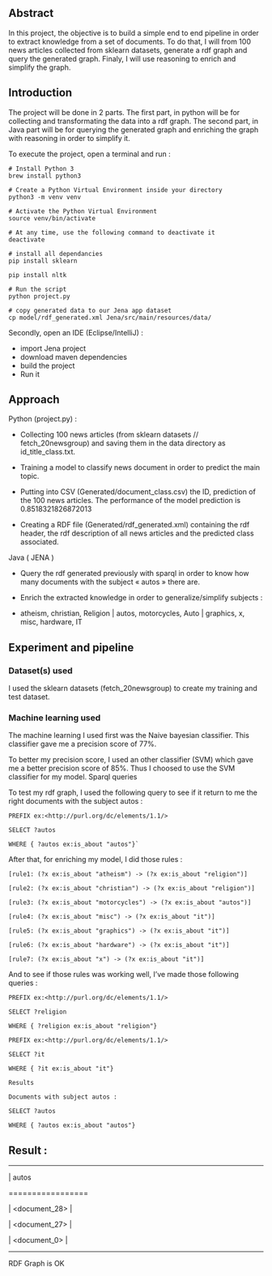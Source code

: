 ## Abstract

In this project, the objective is to build a simple end to end pipeline in order to extract knowledge from a set of documents. To do that, I will from 100 news articles collected from sklearn datasets, generate a rdf graph and query the generated graph. Finaly, I will use reasoning to enrich and simplify the graph.

## Introduction

The project will be done in 2 parts. The first part, in python will be for collecting and transformating the data into a rdf graph. The second part, in Java part will be for querying the generated graph and enriching the graph with reasoning in order to simplify it.

To execute the project, open a terminal and run :

```shell
# Install Python 3
brew install python3

# Create a Python Virtual Environment inside your directory
python3 -m venv venv

# Activate the Python Virtual Environment
source venv/bin/activate

# At any time, use the following command to deactivate it
deactivate

# install all dependancies 
pip install sklearn

pip install nltk

# Run the script 
python project.py

# copy generated data to our Jena app dataset 
cp model/rdf_generated.xml Jena/src/main/resources/data/

```

Secondly, open an IDE (Eclipse/IntelliJ) :

- import Jena project
- download maven dependencies 
- build the project
- Run it

## Approach

Python (project.py) :

- Collecting 100 news articles (from sklearn datasets // fetch_20newsgroup) and saving them in the data directory as id_title_class.txt.

- Training a model to classify news document in order to predict the main topic.

- Putting into CSV (Generated/document_class.csv) the ID, prediction of the 100 news articles. The performance of the model prediction is
0.8518321826872013 

- Creating a RDF file (Generated/rdf_generated.xml) containing the rdf header, the rdf description of all news articles and the predicted class associated.


Java ( JENA )

- Query the rdf generated previously with sparql in order to know how many documents with the subject « autos » there are.


- Enrich the extracted knowledge in order to generalize/simplify subjects :

- atheism, christian, Religion | autos, motorcycles, Auto | graphics, x, misc, hardware, IT



## Experiment and pipeline

### Dataset(s) used

I used the sklearn datasets (fetch_20newsgroup) to create my training and test dataset.

### Machine learning used

The machine learning I used first was the Naive bayesian classifier. This classifier gave me a precision score of 77%.

To better my precision score, I used an other classifier (SVM) which gave me a better precision score of 85%. Thus I choosed to use the SVM classifier for my model. Sparql queries

To test my rdf graph, I used the following query to see if it return to me the right documents with the subject autos :

```
PREFIX ex:<http://purl.org/dc/elements/1.1/>

SELECT ?autos

WHERE { ?autos ex:is_about "autos"}`
```

After that, for enriching my model, I did those rules :

```
[rule1: (?x ex:is_about "atheism") -> (?x ex:is_about "religion")]

[rule2: (?x ex:is_about "christian") -> (?x ex:is_about "religion")]

[rule3: (?x ex:is_about "motorcycles") -> (?x ex:is_about "autos")]

[rule4: (?x ex:is_about "misc") -> (?x ex:is_about "it")]

[rule5: (?x ex:is_about "graphics") -> (?x ex:is_about "it")]

[rule6: (?x ex:is_about "hardware") -> (?x ex:is_about "it")]

[rule7: (?x ex:is_about "x") -> (?x ex:is_about "it")]
``` 

And to see if those rules was working well, I’ve made those following queries :
```
PREFIX ex:<http://purl.org/dc/elements/1.1/>

SELECT ?religion

WHERE { ?religion ex:is_about "religion"}

PREFIX ex:<http://purl.org/dc/elements/1.1/>

SELECT ?it

WHERE { ?it ex:is_about "it"}

Results

Documents with subject autos :

SELECT ?autos

WHERE { ?autos ex:is_about "autos"}
```
## Result : 

---------------------------

| autos

=================

| <document_28> |

| <document_27> |

| <document_0> |

---------------------------
 RDF Graph is OK